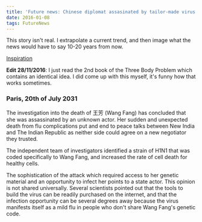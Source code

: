 ```yaml
---
title: 'Future news: Chinese diplomat assasinated by tailor-made virus'
date: 2016-01-08
tags: FutureNews
---
```


<p class="aside">This story isn't real. I extrapolate a current trend, and then image what the news would have to say 10-20 years from now.</p>

[Inspiration](http://newatlas.com/home-crispr-gene-editing-kit/40362/)

**Edit 28/11/2016**: I just read the 2nd book of the Three Body Problem which contains an identical idea. I did come up with this myself, it's funny how that works sometimes.

### Paris, 20th of July 2031

The investigation into the death of 王芳 (Wang Fang) has concluded that she was assassinated by an unknown actor. Her sudden and unexpected death from flu complications put and end to peace talks between New India and The Indian Republic as neither side could agree on a new negotiator they trusted.

The independent team of investigators identified a strain of H1N1 that was coded specifically to Wang Fang, and increased the rate of cell death for healthy cells.

The sophistication of the attack which required access to her genetic material and an opportunity to infect her points to a state actor. This opinion is not shared universally. Several scientists pointed out that the tools to build the virus can be readily purchased on the internet, and that the infection opportunity can be several degrees away because the virus manifests itself as a mild flu in people who don't share Wang Fang's genetic code.
